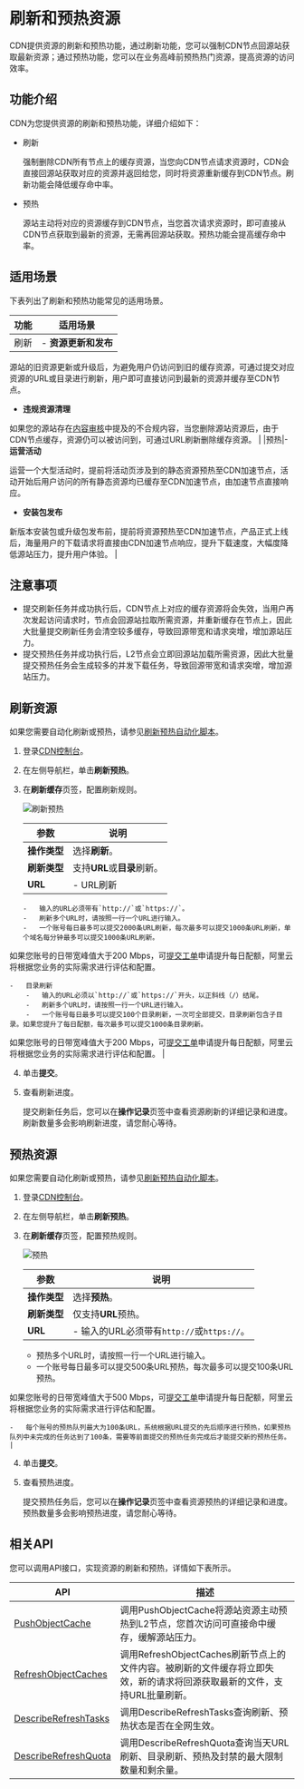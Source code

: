 # 刷新和预热资源

CDN提供资源的刷新和预热功能，通过刷新功能，您可以强制CDN节点回源站获取最新资源；通过预热功能，您可以在业务高峰前预热热门资源，提高资源的访问效率。

## 功能介绍

CDN为您提供资源的刷新和预热功能，详细介绍如下：

-   刷新

    强制删除CDN所有节点上的缓存资源，当您向CDN节点请求资源时，CDN会直接回源站获取对应的资源并返回给您，同时将资源重新缓存到CDN节点。刷新功能会降低缓存命中率。

-   预热

    源站主动将对应的资源缓存到CDN节点，当您首次请求资源时，即可直接从CDN节点获取到最新的资源，无需再回源站获取。预热功能会提高缓存命中率。


## 适用场景

下表列出了刷新和预热功能常见的适用场景。

|功能|适用场景|
|--|----|
|刷新|-   **资源更新和发布**

源站的旧资源更新或升级后，为避免用户仍访问到旧的缓存资源，可通过提交对应资源的URL或目录进行刷新，用户即可直接访问到最新的资源并缓存至CDN节点。

-   **违规资源清理**

如果您的源站存在[内容审核](/intl.zh-CN/产品简介/使用限制.md)中提及的不合规内容，当您删除源站资源后，由于CDN节点缓存，资源仍可以被访问到，可通过URL刷新删除缓存资源。 |
|预热|-   **运营活动**

运营一个大型活动时，提前将活动页涉及到的静态资源预热至CDN加速节点，活动开始后用户访问的所有静态资源均已缓存至CDN加速节点，由加速节点直接响应。

-   **安装包发布**

新版本安装包或升级包发布前，提前将资源预热至CDN加速节点，产品正式上线后，海量用户的下载请求将直接由CDN加速节点响应，提升下载速度，大幅度降低源站压力，提升用户体验。 |

## 注意事项

-   提交刷新任务并成功执行后，CDN节点上对应的缓存资源将会失效，当用户再次发起访问请求时，节点会回源站拉取所需资源，并重新缓存在节点上，因此大批量提交刷新任务会清空较多缓存，导致回源带宽和请求突增，增加源站压力。
-   提交预热任务并成功执行后，L2节点会立即回源站加载所需资源，因此大批量提交预热任务会生成较多的并发下载任务，导致回源带宽和请求突增，增加源站压力。

## 刷新资源

如果您需要自动化刷新或预热，请参见[刷新预热自动化脚本](/intl.zh-CN/新版API参考/刷新预热类接口/刷新预热自动化脚本.md)。

1.  登录[CDN控制台](https://cdn.console.aliyun.com)。

2.  在左侧导航栏，单击**刷新预热**。

3.  在**刷新缓存**页签，配置刷新规则。

    ![刷新预热](https://static-aliyun-doc.oss-accelerate.aliyuncs.com/assets/img/zh-CN/6612619161/p88300.png)

    |参数|说明|
    |--|--|
    |**操作类型**|选择**刷新**。|
    |**刷新类型**|支持**URL**或**目录**刷新。|
    |**URL**|    -   URL刷新
        -   输入的URL必须带有`http://`或`https://`。
        -   刷新多个URL时，请按照一行一个URL进行输入。
        -   一个账号每日最多可以提交2000条URL刷新，每次最多可以提交1000条URL刷新，单个域名每分钟最多可以提交1000条URL刷新。

如果您账号的日带宽峰值大于200 Mbps，可[提交工单](https://workorder-intl.console.aliyun.com/?spm=5176.2020520001.aliyun_topbar.18.dbd44bd3e4f845#/ticket/createIndex)申请提升每日配额，阿里云将根据您业务的实际需求进行评估和配置。

    -   目录刷新
        -   输入的URL必须以`http://`或`https://`开头，以正斜线（/）结尾。
        -   刷新多个URL时，请按照一行一个URL进行输入。
        -   一个账号每日最多可以提交100个目录刷新，一次可全部提交，目录刷新包含子目录。如果您提升了每日配额，每次最多可以提交1000条目录刷新。

如果您账号的日带宽峰值大于200 Mbps，可[提交工单](https://workorder-intl.console.aliyun.com/?spm=5176.2020520001.aliyun_topbar.18.dbd44bd3e4f845#/ticket/createIndex)申请提升每日配额，阿里云将根据您业务的实际需求进行评估和配置。 |

4.  单击**提交**。

5.  查看刷新进度。

    提交刷新任务后，您可以在**操作记录**页签中查看资源刷新的详细记录和进度。刷新数量多会影响刷新进度，请您耐心等待。


## 预热资源

如果您需要自动化刷新或预热，请参见[刷新预热自动化脚本](/intl.zh-CN/新版API参考/刷新预热类接口/刷新预热自动化脚本.md)。

1.  登录[CDN控制台](https://cdn.console.aliyun.com)。

2.  在左侧导航栏，单击**刷新预热**。

3.  在**刷新缓存**页签，配置预热规则。

    ![预热](https://static-aliyun-doc.oss-accelerate.aliyuncs.com/assets/img/zh-CN/7052619161/p267536.png)

    |参数|说明|
    |--|--|
    |**操作类型**|选择**预热**。|
    |**刷新类型**|仅支持**URL**预热。|
    |**URL**|    -   输入的URL必须带有`http://`或`https://`。
    -   预热多个URL时，请按照一行一个URL进行输入。
    -   一个账号每日最多可以提交500条URL预热，每次最多可以提交100条URL预热。

如果您账号的日带宽峰值大于500 Mbps，可[提交工单](https://workorder-intl.console.aliyun.com/?spm=5176.2020520001.aliyun_topbar.18.dbd44bd3e4f845#/ticket/createIndex)申请提升每日配额，阿里云将根据您业务的实际需求进行评估和配置。

    -   每个账号的预热队列最大为100条URL，系统根据URL提交的先后顺序进行预热，如果预热队列中未完成的任务达到了100条，需要等前面提交的预热任务完成后才能提交新的预热任务。 |

4.  单击**提交**。

5.  查看预热进度。

    提交预热任务后，您可以在**操作记录**页签中查看资源预热的详细记录和进度。预热数量多会影响预热进度，请您耐心等待。


## 相关API

您可以调用API接口，实现资源的刷新和预热，详情如下表所示。

|API|描述|
|---|--|
|[PushObjectCache](/intl.zh-CN/新版API参考/刷新预热类接口/预热源站内容到缓存节点.md)|调用PushObjectCache将源站资源主动预热到L2节点，您首次访问可直接命中缓存，缓解源站压力。|
|[RefreshObjectCaches](/intl.zh-CN/新版API参考/刷新预热类接口/刷新节点上的文件内容.md)|调用RefreshObjectCaches刷新节点上的文件内容。被刷新的文件缓存将立即失效，新的请求将回源获取最新的文件，支持URL批量刷新。|
|[DescribeRefreshTasks](/intl.zh-CN/新版API参考/刷新预热类接口/获取刷新预热任务信息.md)|调用DescribeRefreshTasks查询刷新、预热状态是否在全网生效。|
|[DescribeRefreshQuota](/intl.zh-CN/新版API参考/刷新预热类接口/获取刷新预热的配额信息.md)|调用DescribeRefreshQuota查询当天URL刷新、目录刷新、预热及封禁的最大限制数量和剩余量。|

